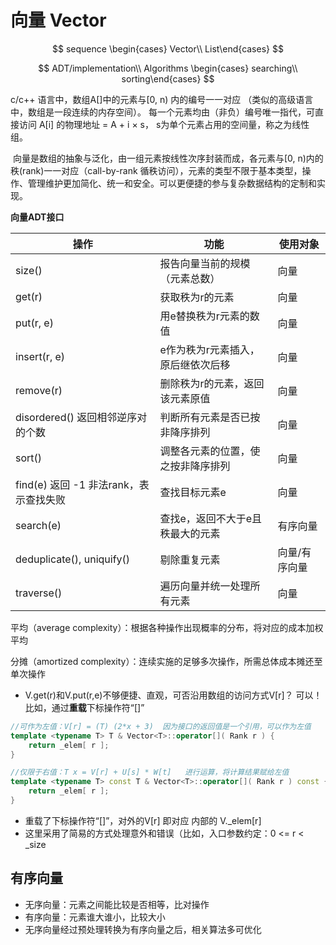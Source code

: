 # 向量 Vector


$$
sequence \begin{cases} Vector\\ List\end{cases}
$$

$$
ADT/implementation\\
Algorithms \begin{cases} searching\\ sorting\end{cases}
$$



c/c++ 语言中，数组A[]中的元素与[0, n) 内的编号一一对应 （类似的高级语言中，数组是一段连续的内存空间）。
每一个元素均由（非负）编号唯一指代，可直接访问  A[i] 的物理地址 = A + i × s， s为单个元素占用的空间量，称之为线性组。

​		向量是数组的抽象与泛化，由一组元素按线性次序封装而成，各元素与[0, n)内的秩(rank)一一对应（call-by-rank  循秩访问），元素的类型不限于基本类型，操作、管理维护更加简化、统一和安全。可以更便捷的参与复杂数据结构的定制和实现。

**向量ADT接口**

| 操作                                           | 功能                               | 使用对象      |
| ---------------------------------------------- | ---------------------------------- | ------------- |
| size()                                         | 报告向量当前的规模（元素总数）     | 向量          |
| get(r)                                         | 获取秩为r的元素                    | 向量          |
| put(r, e)                                      | 用e替换秩为r元素的数值             | 向量          |
| insert(r, e)                                   | e作为秩为r元素插入，原后继依次后移 | 向量          |
| remove(r)                                      | 删除秩为r的元素，返回该元素原值    | 向量          |
| disordered()    返回相邻逆序对的个数           | 判断所有元素是否已按非降序排列     | 向量          |
| sort()                                         | 调整各元素的位置，使之按非降序排列 | 向量          |
| find(e)         返回 -1 非法rank，表示查找失败 | 查找目标元素e                      | 向量          |
| search(e)                                      | 查找e，返回不大于e且秩最大的元素   | 有序向量      |
| deduplicate(), uniquify()                      | 剔除重复元素                       | 向量/有序向量 |
| traverse()                                     | 遍历向量并统一处理所有元素         | 向量          |



平均（average complexity）：根据各种操作出现概率的分布，将对应的成本加权平均

分摊（amortized complexity）：连续实施的足够多次操作，所需总体成本摊还至单次操作



- V.get(r)和V.put(r,e)不够便捷、直观，可否沿用数组的访问方式V[r]？
  可以！比如，通过**重载**下标操作符“[]”

```c++
//可作为左值：V[r] = (T) (2*x + 3)  因为接口的返回值是一个引用，可以作为左值
template <typename T> T & Vector<T>::operator[]( Rank r ) {
    return _elem[ r ]; 
}

//仅限于右值：T x = V[r] + U[s] * W[t]   进行运算，将计算结果赋给左值
template <typename T> const T & Vector<T>::operator[]( Rank r ) const {
    return _elem[ r ]; 
}
```

- 重载了下标操作符“[]”，对外的V[r] 即对应 内部的 V._elem[r]
- 这里采用了简易的方式处理意外和错误（比如，入口参数约定：0 <= r < _size



## 有序向量

- 无序向量：元素之间能比较是否相等，比对操作
- 有序向量：元素谁大谁小，比较大小
- 无序向量经过预处理转换为有序向量之后，相关算法多可优化

